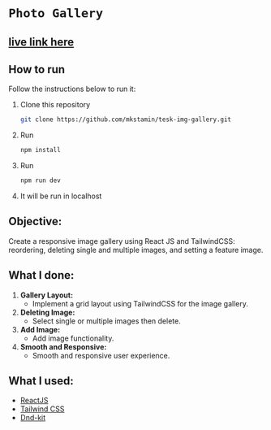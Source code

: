 # `Photo Gallery`

## [live link here](https://tesk-img-gallery.vercel.app/)

## How to run

Follow the instructions below to run it:

1. Clone this repository
   ```sh
   git clone https://github.com/mkstamin/tesk-img-gallery.git
   ```
2. Run
   ```sh
   npm install
   ```
3. Run
   ```sh
   npm run dev
   ```
4. It will be run in localhost

## Objective:

Create a responsive image gallery using React JS and TailwindCSS: reordering, deleting single and multiple images, and setting a feature image.

## What I done:

1. **Gallery Layout:**
   - Implement a grid layout using TailwindCSS for the image gallery.
2. **Deleting Image:**
   - Select single or multiple images then delete.
3. **Add Image:**
   - Add image functionality.
4. **Smooth and Responsive:**
   - Smooth and responsive user experience.

## What I used:

- [ReactJS](https://react.dev/)
- [Tailwind CSS](https://tailwindcss.com/)
- [Dnd-kit](https://dndkit.com/)
